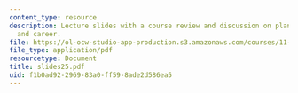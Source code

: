 ```yaml
---
content_type: resource
description: Lecture slides with a course review and discussion on planning your education
  and career.
file: https://ol-ocw-studio-app-production.s3.amazonaws.com/courses/11-201-gateway-planning-action-fall-2007/f1b0ad92296983a0ff598ade2d586ea5_slides25.pdf
file_type: application/pdf
resourcetype: Document
title: slides25.pdf
uid: f1b0ad92-2969-83a0-ff59-8ade2d586ea5
---
```

